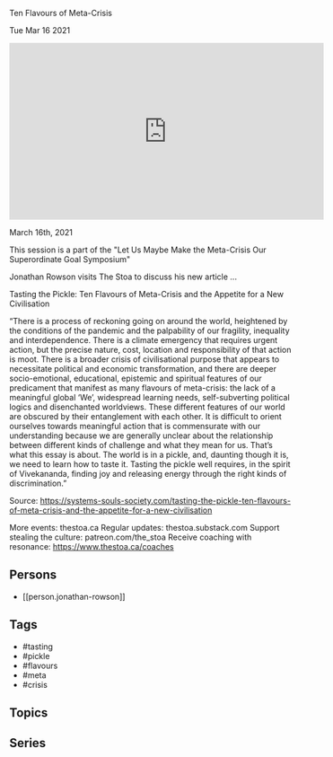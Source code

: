 

 Ten Flavours of Meta-Crisis

Tue Mar 16 2021

<iframe width="560" height="315" src="https://www.youtube.com/embed/Y7unE1SkpHc" title="Tasting the Pickle: Ten Flavours of Meta-Crisis w/ Jonathan Rowson" frameborder="0" allow="accelerometer; autoplay; clipboard-write; encrypted-media; gyroscope; picture-in-picture" allowfullscreen ></iframe>

March 16th, 2021

This session is a part of the "Let Us Maybe Make the Meta-Crisis Our Superordinate Goal Symposium"

Jonathan Rowson visits The Stoa to discuss his new article ...

Tasting the Pickle: Ten Flavours of Meta-Crisis and the Appetite for a New Civilisation

“There is a process of reckoning going on around the world, heightened by the conditions of the pandemic and the palpability of our fragility, inequality and interdependence. There is a climate emergency that requires urgent action, but the precise nature, cost, location and responsibility of that action is moot. There is a broader crisis of civilisational purpose that appears to necessitate political and economic transformation, and there are deeper socio-emotional, educational, epistemic and spiritual features of our predicament that manifest as many flavours of meta-crisis: the lack of a meaningful global ‘We’, widespread learning needs, self-subverting political logics and disenchanted worldviews. These different features of our world are obscured by their entanglement with each other. It is difficult to orient ourselves towards meaningful action that is commensurate with our understanding because we are generally unclear about the relationship between different kinds of challenge and what they mean for us. That’s what this essay is about. The world is in a pickle, and, daunting though it is, we need to learn how to taste it. Tasting the pickle well requires, in the spirit of Vivekananda, finding joy and releasing energy through the right kinds of discrimination.”

Source: https://systems-souls-society.com/tasting-the-pickle-ten-flavours-of-meta-crisis-and-the-appetite-for-a-new-civilisation

More events: thestoa.ca
Regular updates: thestoa.substack.com
Support stealing the culture: patreon.com/the_stoa
Receive coaching with resonance: https://www.thestoa.ca/coaches

## Persons

- [[person.jonathan-rowson]]

## Tags

- #tasting
- #pickle
- #flavours
- #meta
- #crisis

## Topics



## Series



